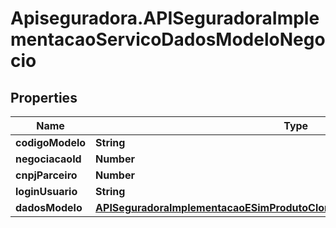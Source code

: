 # Apiseguradora.APISeguradoraImplementacaoServicoDadosModeloNegocio

## Properties
Name | Type | Description | Notes
------------ | ------------- | ------------- | -------------
**codigoModelo** | **String** |  | [optional] 
**negociacaoId** | **Number** |  | [optional] 
**cnpjParceiro** | **Number** |  | [optional] 
**loginUsuario** | **String** |  | [optional] 
**dadosModelo** | [**APISeguradoraImplementacaoESimProdutoCloneNegociacaoModeloPropostaDTO**](APISeguradoraImplementacaoESimProdutoCloneNegociacaoModeloPropostaDTO.md) |  | [optional] 



